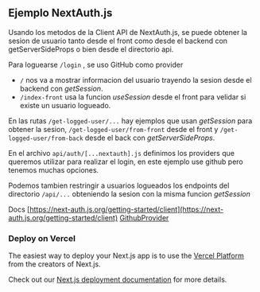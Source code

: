 ## Ejemplo NextAuth.js

Usando los metodos de la Client API de NextAuth.js, se puede obtener la sesion de usuario tanto desde el front como desde el backend con getServerSideProps o bien desde el directorio api.

Para loguearse `/login` , se uso GitHub como provider

- `/` nos va a mostrar informacion del usuario trayendo la sesion desde el backend con *getSession*.
- `/index-front` usa la funcion *useSession* desde el front para velidar si existe un usuario logueado.

En las rutas `/get-logged-user/...` hay ejemplos que usan *getSession* para obtener la sesion, `/get-logged-user/from-front` desde el front y `/get-logged-user/from-back` desde el back con *getServerSideProps*.

En el archivo `api/auth/[...nextauth].js` definimos los providers que queremos utilizar para realizar el login, en este ejemplo use github pero tenemos muchas opciones.

Podemos tambien restringir a usuarios logueados los endpoints del directorio `/api/...` obteniendo la sesion con la misma funcion *getSession*


Docs
[https://next-auth.js.org/getting-started/client](https://next-auth.js.org/getting-started/client)
[GithubProvider](https://next-auth.js.org/providers/github)




### Deploy on Vercel

The easiest way to deploy your Next.js app is to use the [Vercel Platform](https://vercel.com/new?utm_medium=default-template&filter=next.js&utm_source=create-next-app&utm_campaign=create-next-app-readme) from the creators of Next.js.

Check out our [Next.js deployment documentation](https://nextjs.org/docs/deployment) for more details.
